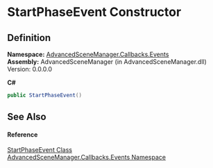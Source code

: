 # StartPhaseEvent Constructor




## Definition
**Namespace:** <a href="N_AdvancedSceneManager_Callbacks_Events.md">AdvancedSceneManager.Callbacks.Events</a>  
**Assembly:** AdvancedSceneManager (in AdvancedSceneManager.dll) Version: 0.0.0.0

**C#**
``` C#
public StartPhaseEvent()
```



## See Also


#### Reference
<a href="T_AdvancedSceneManager_Callbacks_Events_StartPhaseEvent.md">StartPhaseEvent Class</a>  
<a href="N_AdvancedSceneManager_Callbacks_Events.md">AdvancedSceneManager.Callbacks.Events Namespace</a>  
